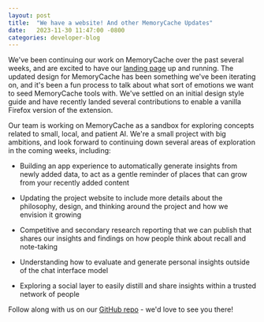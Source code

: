 ```yaml
---
layout: post
title:  "We have a website! And other MemoryCache Updates"
date:   2023-11-30 11:47:00 -0800
categories: developer-blog
---
```

We've been continuing our work on MemoryCache over the past several weeks, and are excited to have our [landing page](https://memorycache.ai) up and running. The updated design for MemoryCache has been something we've been iterating on, and it's been a fun process to talk about what sort of emotions we want to seed MemoryCache tools with. We've settled on an initial design style guide and have recently landed several contributions to enable a vanilla Firefox version of the extension.

Our team is working on MemoryCache as a sandbox for exploring concepts related to small, local, and patient AI. We're a small project with big ambitions, and look forward to continuing down several areas of exploration in the coming weeks, including:

* Building an app experience to automatically generate insights from newly added data, to act as a gentle reminder of places that can grow from your recently added content

* Updating the project website to include more details about the philosophy, design, and thinking around the project and how we envision it growing

* Competitive and secondary research reporting that we can publish that shares our insights and findings on how people think about recall and note-taking

* Understanding how to evaluate and generate personal insights outside of the chat interface model

* Exploring a social layer to easily distill and share insights within a trusted network of people

Follow along with us on our [GitHub repo](https://github.com/misslivirose/Memory-Cache) - we'd love to see you there!
